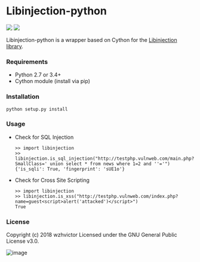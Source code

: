 # Libinjection-python

![](https://img.shields.io/badge/license-GPLv3-red.svg)
![](https://img.shields.io/badge/python-2.7%20%7C%203.4%2B-blue.svg)

Libinjection-python is a wrapper based on Cython for the [Libinjection library](https://github.com/client9/libinjection).

### Requirements
- Python 2.7 or 3.4+
- Cython module (install via pip)

### Installation
```
python setup.py install
```

### Usage
- Check for SQL Injection
  ```
  >> import libinjection
  >> libinjection.is_sql_injection("http://testphp.vulnweb.com/main.php?SmallClass=' union select * from news where 1=2 and ''='")
  {'is_sqli': True, 'fingerprint': 'sUE1o'}
  ```

- Check for Cross Site Scripting
  ```
  >> import libinjection
  >> libinjection.is_xss("http://testphp.vulnweb.com/index.php?name=guest<script>alert('attacked')</script>")
  True
  ```

### License
Copyright (c) 2018 wzhvictor
Licensed under the GNU General Public License v3.0.

![image](https://www.gnu.org/graphics/gplv3-127x51.png)